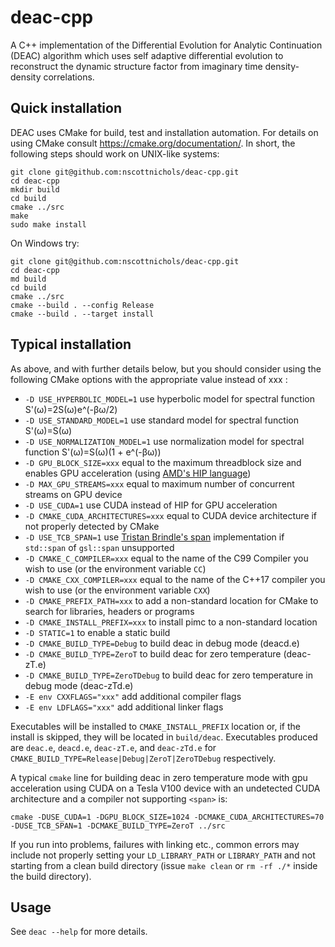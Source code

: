 # deac-cpp
A C++ implementation of the Differential Evolution for Analytic Continuation (DEAC) algorithm which uses self adaptive differential evolution to reconstruct the dynamic structure factor from imaginary time density-density correlations.

## Quick installation
DEAC uses CMake for build, test and installation automation. For details on using CMake consult https://cmake.org/documentation/. In short, the following steps should work on UNIX-like systems:

  ```
  git clone git@github.com:nscottnichols/deac-cpp.git
  cd deac-cpp
  mkdir build
  cd build
  cmake ../src
  make
  sudo make install
  ```

On Windows try:

  ```
  git clone git@github.com:nscottnichols/deac-cpp.git
  cd deac-cpp
  md build
  cd build
  cmake ../src
  cmake --build . --config Release
  cmake --build . --target install
  ```

## Typical installation
As above, and with further details below, but you should consider using the following CMake options with the appropriate value instead of xxx :

- `-D USE_HYPERBOLIC_MODEL=1` use hyperbolic model for spectral function S'(ω)=2S(ω)e^(-βω/2)
- `-D USE_STANDARD_MODEL=1` use standard model for spectral function S'(ω)=S(ω)
- `-D USE_NORMALIZATION_MODEL=1` use normalization model for spectral function S'(ω)=S(ω)(1 + e^(-βω))
- `-D GPU_BLOCK_SIZE=xxx` equal to the maximum threadblock size and enables GPU acceleration (using [AMD's HIP language](https://github.com/ROCm-Developer-Tools/HIP))
- `-D MAX_GPU_STREAMS=xxx` equal to maximum number of concurrent streams on GPU device
- `-D USE_CUDA=1` use CUDA instead of HIP for GPU acceleration
- `-D CMAKE_CUDA_ARCHITECTURES=xxx` equal to CUDA device architecture if not properly detected by CMake
- `-D USE_TCB_SPAN=1` use [Tristan Brindle's span](https://github.com/tcbrindle/span) implementation if `std::span` of `gsl::span` unsupported
- `-D CMAKE_C_COMPILER=xxx` equal to the name of the C99 Compiler you wish to use (or the environment variable `CC`)
- `-D CMAKE_CXX_COMPILER=xxx` equal to the name of the C++17 compiler you wish to use (or the environment variable `CXX`)
- `-D CMAKE_PREFIX_PATH=xxx` to add a non-standard location for CMake to search for libraries, headers or programs
- `-D CMAKE_INSTALL_PREFIX=xxx` to install pimc to a non-standard location
- `-D STATIC=1` to enable a static build
- `-D CMAKE_BUILD_TYPE=Debug` to build deac in debug mode (deacd.e)
- `-D CMAKE_BUILD_TYPE=ZeroT` to build deac for zero temperature (deac-zT.e)
- `-D CMAKE_BUILD_TYPE=ZeroTDebug` to build deac for zero temperature in debug mode (deac-zTd.e)
- `-E env CXXFLAGS="xxx"` add additional compiler flags
- `-E env LDFLAGS="xxx"` add additional linker flags

Executables will be installed to `CMAKE_INSTALL_PREFIX` location or, if the install is skipped, they will be located in `build/deac`.
Executables produced are `deac.e`, `deacd.e`, `deac-zT.e`, and `deac-zTd.e` for `CMAKE_BUILD_TYPE=Release|Debug|ZeroT|ZeroTDebug` respectively.

A typical `cmake` line for building deac in zero temperature mode with gpu acceleration using CUDA on a Tesla V100 device with an undetected CUDA architecture and a compiler not supporting `<span>` is:

`cmake -DUSE_CUDA=1 -DGPU_BLOCK_SIZE=1024 -DCMAKE_CUDA_ARCHITECTURES=70 -DUSE_TCB_SPAN=1 -DCMAKE_BUILD_TYPE=ZeroT ../src`

If you run into problems, failures with linking etc., common errors may include
not properly setting your `LD_LIBRARY_PATH` or `LIBRARY_PATH` and not starting from a clean build
directory (issue `make clean` or `rm -rf ./*` inside the build directory).

## Usage
See `deac --help` for more details.
